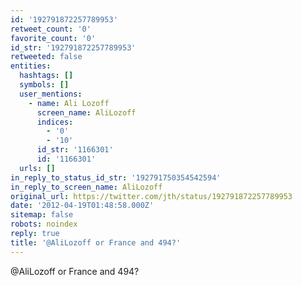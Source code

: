 ```yaml
---
id: '192791872257789953'
retweet_count: '0'
favorite_count: '0'
id_str: '192791872257789953'
retweeted: false
entities:
  hashtags: []
  symbols: []
  user_mentions:
    - name: Ali Lozoff
      screen_name: AliLozoff
      indices:
        - '0'
        - '10'
      id_str: '1166301'
      id: '1166301'
  urls: []
in_reply_to_status_id_str: '192791750354542594'
in_reply_to_screen_name: AliLozoff
original_url: https://twitter.com/jth/status/192791872257789953
date: '2012-04-19T01:48:58.000Z'
sitemap: false
robots: noindex
reply: true
title: '@AliLozoff or France and 494?'
---
```


@AliLozoff or France and 494?